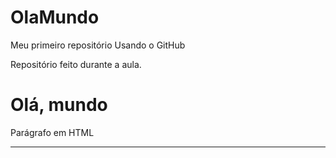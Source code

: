# OlaMundo

Meu primeiro repositório Usando o GitHub

Repositório feito durante a aula.

<!DOCTYPE html>
<html lang="pt-br">
<head>
    <meta charset="UTF-8">
    <meta name="viewport" content="width=device-width, initial-scale=1.0">
    <title>Document</title>
</head>
<body>
    <h1>Olá, mundo</h1>
    <p>Parágrafo em HTML</p>
    <hr>
</body>
</html>